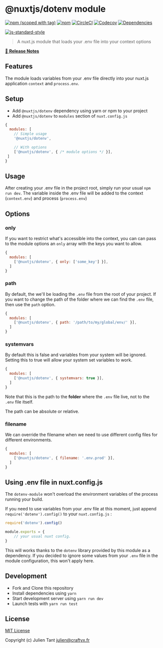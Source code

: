 # @nuxtjs/dotenv module

[![npm (scoped with tag)](https://img.shields.io/npm/v/@nuxtjs/dotenv/latest.svg?style=flat-square)](https://npmjs.com/package/@nuxtjs/dotenv)
[![npm](https://img.shields.io/npm/dt/@nuxtjs/dotenv.svg?style=flat-square)](https://npmjs.com/package/@nuxtjs/dotenv)
[![CircleCI](https://img.shields.io/circleci/project/github/nuxt-community/dotenv-module.svg?style=flat-square)](https://circleci.com/gh/nuxt-community/dotenv-module)
[![Codecov](https://img.shields.io/codecov/c/github/nuxt-community/dotenv-module.svg?style=flat-square)](https://codecov.io/gh/nuxt-community/dotenv-module)
[![Dependencies](https://david-dm.org/nuxt-community/dotenv-module/status.svg?style=flat-square)](https://david-dm.org/nuxt-community/dotenv-module)


[![js-standard-style](https://cdn.rawgit.com/standard/standard/master/badge.svg)](http://standardjs.com)

> A nuxt.js module that loads your .env file into your context options

[📖 **Release Notes**](./CHANGELOG.md)

## Features

The module loads variables from your .env file directly into your nuxt.js application `context` and `process.env`. 

## Setup
- Add `@nuxtjs/dotenv` dependency using yarn or npm to your project
- Add `@nuxtjs/dotenv` to `modules` section of `nuxt.config.js`

```js
{
  modules: [
    // Simple usage
    '@nuxtjs/dotenv',

    // With options
    ['@nuxtjs/dotenv', { /* module options */ }],
 ]
}
```

## Usage

After creating your .env file in the project root, simply run your usual `npm run dev`. The variable inside the .env file will be added to the context (`context.env`) and process (`process.env`)

## Options

### only

If you want to restrict what's accessible into the context, you can can pass to the module options an `only` array with the keys you want to allow.

```js
{
  modules: [
    ['@nuxtjs/dotenv', { only: ['some_key'] }],
  ]
}
```

### path

By default, the we'll be loading the `.env` file from the root of your project. If you want to change the path of the folder where we can find the `.env` file, then use the `path` option.

```js
{
  modules: [
    ['@nuxtjs/dotenv', { path: '/path/to/my/global/env/' }],
  ]
}
```

### systemvars

By default this is false and variables from your system will be ignored. Setting this to true will allow your system set variables to work.

```js
{
  modules: [
    ['@nuxtjs/dotenv', { systemvars: true }],
  ]
}
```

Note that this is the path to the **folder** where the `.env` file live, not to the `.env` file itself.

The path can be absolute or relative.

### filename

We can override the filename when we need to use different config files for different environments.

```js
{
  modules: [
    ['@nuxtjs/dotenv', { filename: '.env.prod' }],
  ]
}
```

## Using .env file in nuxt.config.js

The `dotenv-module` won't overload the environment variables of the process running your build.

If you need to use variables from your .env file at this moment, just append `require('dotenv').config()` to your `nuxt.config.js` :

```js
require('dotenv').config()

module.exports = {
    // your usual nuxt config.
}
```

This will works thanks to the `dotenv` library provided by this module as a dependency. If you decided to ignore some values from your `.env` file in the module configuration, this won't apply here.

## Development
 
- Fork and Clone this repository
- Install dependencies using `yarn`
- Start development server using `yarn run dev`
- Launch tests with `yarn run test`

## License

[MIT License](./LICENSE)

Copyright (c) Julien Tant <julien@craftyx.fr>
